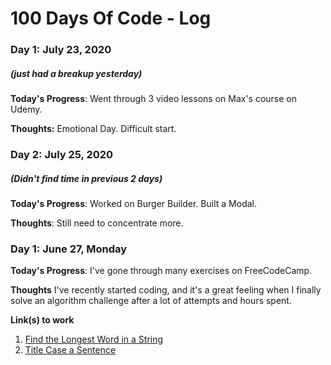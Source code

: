 # 100 Days Of Code - Log

### Day 1: July 23, 2020
##### (just had a breakup yesterday)

**Today's Progress**: Went through 3 video lessons on Max's course on Udemy.

**Thoughts:** Emotional Day. Difficult start.


### Day 2: July 25, 2020
##### (Didn't find time in previous 2 days)

**Today's Progress**: Worked on Burger Builder. Built a Modal.

**Thoughts**: Still need to concentrate more.


### Day 1: June 27, Monday

**Today's Progress**: I've gone through many exercises on FreeCodeCamp.

**Thoughts** I've recently started coding, and it's a great feeling when I finally solve an algorithm challenge after a lot of attempts and hours spent.

**Link(s) to work**
1. [Find the Longest Word in a String](https://www.freecodecamp.com/challenges/find-the-longest-word-in-a-string)
2. [Title Case a Sentence](https://www.freecodecamp.com/challenges/title-case-a-sentence)
